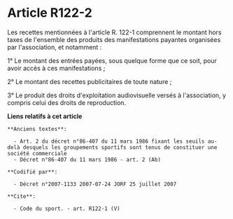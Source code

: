 # Article R122-2

Les recettes mentionnées à l'article R. 122-1 comprennent le montant hors taxes de l'ensemble des produits des manifestations
payantes organisées par l'association, et notamment : 

1° Le montant des entrées payées, sous quelque forme que ce soit, pour avoir accès à ces manifestations ; 

2° Le montant des recettes publicitaires de toute nature ; 

3° Le produit des droits d'exploitation audiovisuelle versés à l'association, y compris celui des droits de reproduction.

**Liens relatifs à cet article**

	**Anciens textes**:

	  - Art. 2 du décret n°86-407 du 11 mars 1986 fixant les seuils au-delà desquels les groupements sportifs sont tenus de constituer une société commerciale
	  - Décret n°86-407 du 11 mars 1986 - art. 2 (Ab)

	**Codifié par**:

	  - Décret n°2007-1133 2007-07-24 JORF 25 juillet 2007

	**Cite**:

	  - Code du sport. - art. R122-1 (V)
